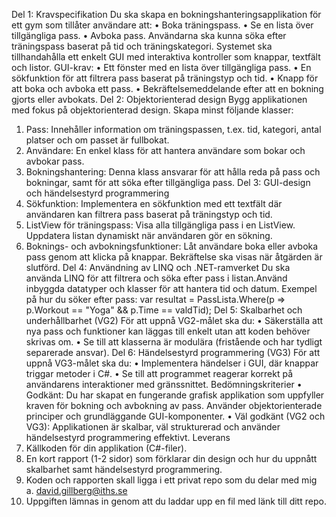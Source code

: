Del 1: Kravspecifikation
Du ska skapa en bokningshanteringsapplikation för ett gym som tillåter användare
att:
• Boka träningspass.
• Se en lista över tillgängliga pass.
• Avboka pass.
Användarna ska kunna söka efter träningspass baserat på tid och träningskategori.
Systemet ska tillhandahålla ett enkelt GUI med interaktiva kontroller som knappar,
textfält och listor.
GUI-krav:
• Ett fönster med en lista över tillgängliga pass.
• En sökfunktion för att filtrera pass baserat på träningstyp och tid.
• Knapp för att boka och avboka ett pass.
• Bekräftelsemeddelande efter att en bokning gjorts eller avbokats.
Del 2: Objektorienterad design
Bygg applikationen med fokus på objektorienterad design. Skapa minst följande
klasser:
1. Pass: Innehåller information om träningspassen, t.ex. tid, kategori, antal platser
och om passet är fullbokat.
2. Användare: En enkel klass för att hantera användare som bokar och avbokar
pass.
3. Bokningshantering: Denna klass ansvarar för att hålla reda på pass och
bokningar, samt för att söka efter tillgängliga pass.
Del 3: GUI-design och händelsestyrd programmering
1. Sökfunktion: Implementera en sökfunktion med ett textfält där användaren kan
filtrera pass baserat på träningstyp och tid.
2. ListView för träningspass: Visa alla tillgängliga pass i en ListView. Uppdatera
listan dynamiskt när användaren gör en sökning.
3. Boknings- och avbokningsfunktioner: Låt användare boka eller avboka pass
genom att klicka på knappar. Bekräftelse ska visas när åtgärden är slutförd.
Del 4: Användning av LINQ och .NET-ramverket
Du ska använda LINQ för att filtrera och söka efter pass i listan.Använd inbyggda
datatyper och klasser för att hantera tid och datum.
Exempel på hur du söker efter pass:
var resultat = PassLista.Where(p => p.Workout == "Yoga" && p.Time == valdTid);
Del 5: Skalbarhet och underhållbarhet (VG2)
För att uppnå VG2-målet ska du:
• Säkerställa att nya pass och funktioner kan läggas till enkelt utan att koden
behöver skrivas om.
• Se till att klasserna är modulära (fristående och har tydligt separerade ansvar).
Del 6: Händelsestyrd programmering (VG3)
För att uppnå VG3-målet ska du:
• Implementera händelser i GUI, där knappar triggar metoder i C#.
• Se till att programmet reagerar korrekt på användarens interaktioner med
gränssnittet.
Bedömningskriterier
• Godkänt: Du har skapat en fungerande grafisk applikation som uppfyller kraven
för bokning och avbokning av pass. Använder objektorienterade principer och
grundläggande GUI-komponenter.
• Väl godkänt (VG2 och VG3): Applikationen är skalbar, väl strukturerad och
använder händelsestyrd programmering effektivt.
Leverans
1. Källkoden för din applikation (C#-filer).
2. En kort rapport (1-2 sidor) som förklarar din design och hur du uppnått
skalbarhet samt händelsestyrd programmering.
3. Koden och rapporten skall ligga i ett privat repo som du delar med mig
a. david.gillberg@iths.se
4. Uppgiften lämnas in genom att du laddar upp en fil med länk till ditt repo.
